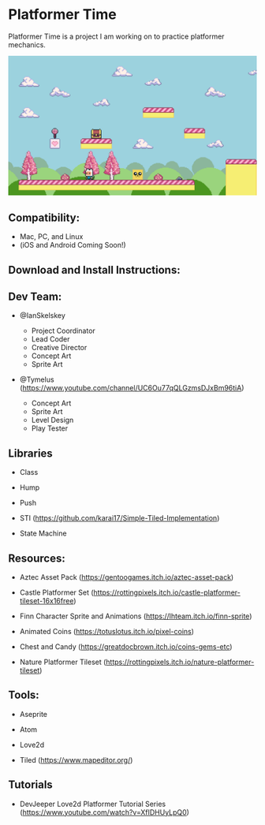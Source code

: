 # Platformer Time

Platformer Time is a project I am working on to practice platformer mechanics.

![A screenshot of platformer time!](https://github.com/IanSkelskey/Platformer-Time/blob/master/screenshots/demo3_1-26-22.png)

## Compatibility:
- Mac, PC, and Linux
- (iOS and Android Coming Soon!)

## Download and Install Instructions:

## Dev Team:

- @IanSkelskey
  - Project Coordinator
  - Lead Coder
  - Creative Director
  - Concept Art
  - Sprite Art

- @Tymelus (https://www.youtube.com/channel/UC6Ou77qQLGzmsDJxBm96tiA)
  - Concept Art
  - Sprite Art
  - Level Design
  - Play Tester

## Libraries

- Class

- Hump

- Push

- STI (https://github.com/karai17/Simple-Tiled-Implementation)

- State Machine

## Resources:

- Aztec Asset Pack (https://gentoogames.itch.io/aztec-asset-pack)

- Castle Platformer Set (https://rottingpixels.itch.io/castle-platformer-tileset-16x16free)

- Finn Character Sprite and Animations (https://lhteam.itch.io/finn-sprite)

- Animated Coins (https://totuslotus.itch.io/pixel-coins)

- Chest and Candy (https://greatdocbrown.itch.io/coins-gems-etc)

- Nature Platformer Tileset (https://rottingpixels.itch.io/nature-platformer-tileset)

## Tools:

- Aseprite

- Atom

- Love2d

- Tiled (https://www.mapeditor.org/)

## Tutorials

- DevJeeper Love2d Platformer Tutorial Series (https://www.youtube.com/watch?v=XfIDHUyLpQ0)
